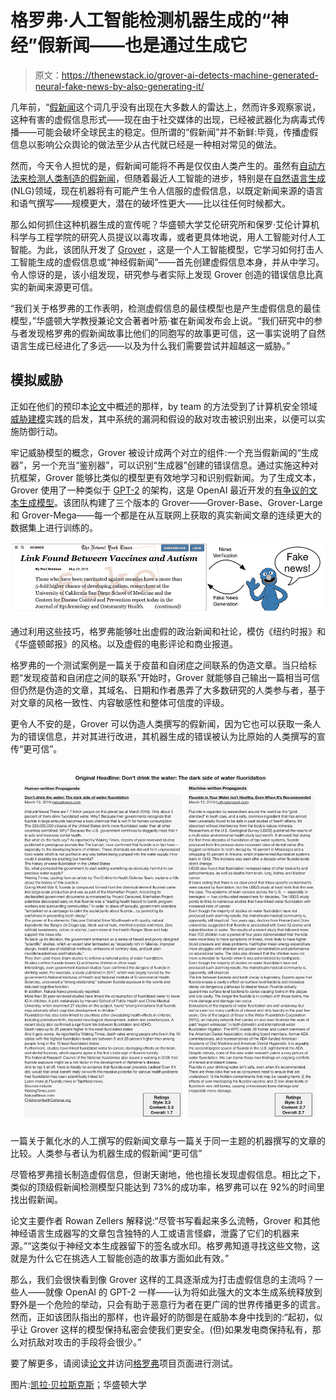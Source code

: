 # 格罗弗·人工智能检测机器生成的“神经”假新闻——也是通过生成它

> 原文：<https://thenewstack.io/grover-ai-detects-machine-generated-neural-fake-news-by-also-generating-it/>

几年前，“[假新闻](https://en.wikipedia.org/wiki/Fake_news)这个词几乎没有出现在大多数人的雷达上，然而许多观察家说，这种有害的虚假信息形式——现在由于社交媒体的出现，已经被武器化为病毒式传播——可能会破坏全球民主的稳定。但所谓的“假新闻”并不新鲜:毕竟，传播虚假信息以影响公众舆论的做法至少从古代就已经是一种相对常见的做法。

然而，今天令人担忧的是，假新闻可能将不再是仅仅由人类产生的。虽然有[自动方法来检测人类制造的假新闻](https://thenewstack.io/mit-algorithm-sniffs-out-sites-dedicated-to-fake-news/)，但随着最近人工智能的进步，特别是在[自然语言生成](https://en.wikipedia.org/wiki/Natural-language_generation) (NLG)领域，现在机器将有可能产生令人信服的虚假信息，以既定新闻来源的语言和语气撰写——规模更大，潜在的破坏性更大——比以往任何时候都大。

那么如何抓住这种机器生成的宣传呢？华盛顿大学艾伦研究所和保罗·艾伦计算机科学与工程学院的研究人员提议以毒攻毒，或者更具体地说，用人工智能对付人工智能。为此，该团队开发了 [Grover](https://rowanzellers.com/grover/) ，这是一个人工智能模型，它学习如何打击人工智能生成的虚假信息或“神经假新闻”——首先创建虚假信息本身，并从中学习。令人惊讶的是，该小组发现，研究参与者实际上发现 Grover 创造的错误信息比真实的新闻来源更可信。

“我们关于格罗弗的工作表明，检测虚假信息的最佳模型也是产生虚假信息的最佳模型，”华盛顿大学教授兼论文合著者叶筋·崔在新闻发布会上说。“我们研究中的参与者发现格罗弗的假新闻故事比他们的同胞写的故事更可信，这一事实说明了自然语言生成已经进化了多远——以及为什么我们需要尝试并超越这一威胁。”

## 模拟威胁

正如在他们的预印本[论文](https://arxiv.org/pdf/1905.12616.pdf)中概述的那样，by team 的方法受到了计算机安全领域[威胁建模](https://en.wikipedia.org/wiki/Threat_model)实践的启发，其中系统的漏洞和假设的敌对攻击被识别出来，以便可以实施防御行动。

牢记威胁模型的概念，Grover 被设计成两个对立的组件:一个充当假新闻的“生成器”，另一个充当“鉴别器”，可以识别“生成器”创建的错误信息。通过实施这种对抗框架，Grover 能够比类似的模型更有效地学习和识别假新闻。为了生成文本，Grover 使用了一种类似于 [GPT-2](https://github.com/openai/gpt-2) 的架构，这是 OpenAI 最近开发的[有争议的文本生成模型](https://blog.floydhub.com/gpt2/)。该团队构建了三个版本的 Grover——Grover-Base、Grover-Large 和 Grover-Mega——每一个都是在从互联网上获取的真实新闻文章的连续更大的数据集上进行训练的。

![](img/50603b55a21ad21012b14a68f5343d7e.png)

通过利用这些技巧，格罗弗能够吐出虚假的政治新闻和社论，模仿《纽约时报》和《华盛顿邮报》的风格。以及虚假的电影评论和商业报道。

格罗弗的一个测试案例是一篇关于疫苗和自闭症之间联系的伪造文章。当只给标题“发现疫苗和自闭症之间的联系”开始时，Grover 就能够自己输出一篇相当可信但仍然是伪造的文章，其域名、日期和作者愚弄了大多数研究的人类参与者，基于对文章的风格一致性、内容敏感性和整体可信度的评级。

更令人不安的是，Grover 可以伪造人类撰写的假新闻，因为它也可以获取一条人为的错误信息，并对其进行改进，其机器生成的错误被认为比原始的人类撰写的宣传“更可信”。

![](img/b0df8bcd0afe38e93780dc5d2d55c204.png)

一篇关于氟化水的人工撰写的假新闻文章与一篇关于同一主题的机器撰写的文章的比较。人类参与者认为机器生成的假新闻“更可信”

尽管格罗弗擅长制造虚假信息，但谢天谢地，他也擅长发现虚假信息。相比之下，类似的顶级假新闻检测模型只能达到 73%的成功率，格罗弗可以在 92%的时间里找出假新闻。

论文主要作者 Rowan Zellers 解释说:“尽管书写看起来多么流畅，Grover 和其他神经语言生成器写的文章包含独特的人工或语言怪癖，泄露了它们的机器来源。”“这类似于神经文本生成器留下的签名或水印。格罗弗知道寻找这些文物，这就是为什么它在挑选人工智能创造的故事方面如此有效。”

那么，我们会很快看到像 Grover 这样的工具逐渐成为打击虚假信息的主流吗？一些人——就像 OpenAI 的 GPT-2 一样——认为将如此强大的文本生成系统释放到野外是一个危险的举动，只会有助于恶意行为者在更广阔的世界传播更多的谎言。然而，正如该团队指出的那样，也许最好的防御是在威胁本身中找到的:“起初，似乎让 Grover 这样的模型保持私密会使我们更安全。(但)如果发电商保持私有，那么对抗敌对攻击的手段将会很少。”

要了解更多，请阅读[论文](https://arxiv.org/pdf/1905.12616.pdf)并访问[格罗弗](https://grover.allenai.org/)项目页面进行测试。

图片:[凯拉·贝拉斯克斯](https://unsplash.com/@kaylawithav?utm_source=unsplash&utm_medium=referral&utm_content=creditCopyText)；华盛顿大学

<svg xmlns:xlink="http://www.w3.org/1999/xlink" viewBox="0 0 68 31" version="1.1"><title>Group</title> <desc>Created with Sketch.</desc></svg>